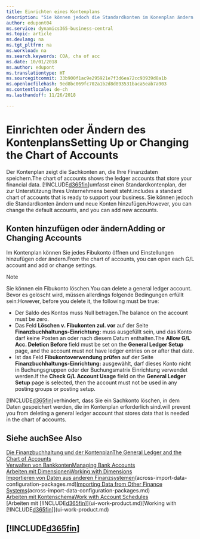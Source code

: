 ```yaml
---
title: Einrichten eines Kontenplans
description: "Sie können jedoch die Standardkonten im Konenplan ändern und neue Konten hinzufügen"
author: edupont04
ms.service: dynamics365-business-central
ms.topic: article
ms.devlang: na
ms.tgt_pltfrm: na
ms.workload: na
ms.search.keywords: COA, cha of acc
ms.date: 10/01/2018
ms.author: edupont
ms.translationtype: HT
ms.sourcegitcommit: 33b900f1ac9e295921e7f3d6ea72cc93939d8a1b
ms.openlocfilehash: 9ed8bc069fc702a1b2d8d893531baca5eab7a903
ms.contentlocale: de-ch
ms.lasthandoff: 11/26/2018

---
```

# <a name="setting-up-or-changing-the-chart-of-accounts"></a><span data-ttu-id="f3be1-103">Einrichten oder Ändern des Kontenplans</span><span class="sxs-lookup"><span data-stu-id="f3be1-103">Setting Up or Changing the Chart of Accounts</span></span>
<span data-ttu-id="f3be1-104">Der Kontenplan zeigt die Sachkonten an, die Ihre Finanzdaten speichern.</span><span class="sxs-lookup"><span data-stu-id="f3be1-104">The chart of accounts shows the ledger accounts that store your financial data.</span></span> [!INCLUDE[d365fin](includes/d365fin_md.md)]<span data-ttu-id="f3be1-105">umfasst einen Standardkontenplan, der zur Unterstützung Ihres Unternehmens bereit steht.</span><span class="sxs-lookup"><span data-stu-id="f3be1-105">includes a standard chart of accounts that is ready to support your business.</span></span>
<span data-ttu-id="f3be1-106">Sie können jedoch die Standardkonten ändern und neue Konten hinzufügen.</span><span class="sxs-lookup"><span data-stu-id="f3be1-106">However, you can change the default accounts, and you can add new accounts.</span></span>  

## <a name="adding-or-changing-accounts"></a><span data-ttu-id="f3be1-107">Konten hinzufügen oder ändern</span><span class="sxs-lookup"><span data-stu-id="f3be1-107">Adding or Changing Accounts</span></span>
<span data-ttu-id="f3be1-108">Im Kontenplan können Sie jedes Fibukonto öffnen und Einstellungen hinzufügen oder ändern.</span><span class="sxs-lookup"><span data-stu-id="f3be1-108">From the chart of accounts, you can open each G/L account and add or change settings.</span></span>

> [!NOTE]  
>   <span data-ttu-id="f3be1-109">Sie können ein Fibukonto löschen.</span><span class="sxs-lookup"><span data-stu-id="f3be1-109">You can delete a general ledger account.</span></span> <span data-ttu-id="f3be1-110">Bevor es gelöscht wird, müssen allerdings folgende Bedingungen erfüllt sein:</span><span class="sxs-lookup"><span data-stu-id="f3be1-110">However, before you delete it, the following must be true:</span></span>  

* <span data-ttu-id="f3be1-111">Der Saldo des Kontos muss Null betragen.</span><span class="sxs-lookup"><span data-stu-id="f3be1-111">The balance on the account must be zero.</span></span>  
* <span data-ttu-id="f3be1-112">Das Feld **Löschen v. Fibukonten zul. vor** auf der Seite **Finanzbuchhaltungs-Einrichtung:** muss ausgefüllt sein, und das Konto darf keine Posten an oder nach diesem Datum enthalten.</span><span class="sxs-lookup"><span data-stu-id="f3be1-112">The **Allow G/L Acc. Deletion Before** field must be set on the **General Ledger Setup** page, and the account must not have ledger entries on or after that date.</span></span>  
* <span data-ttu-id="f3be1-113">Ist das Feld **Fibukontoverwendung prüfen** auf der Seite **Finanzbuchhaltungs-Einrichtung:** ausgewählt, darf dieses Konto nicht in Buchungsgruppen oder der Buchungsmatrix Einrichtung verwendet werden.</span><span class="sxs-lookup"><span data-stu-id="f3be1-113">If the **Check G/L Account Usage** field on the **General Ledger Setup** page is selected, then the account must not be used in any posting groups or posting setup.</span></span>  

[!INCLUDE[d365fin](includes/d365fin_md.md)]<span data-ttu-id="f3be1-114">verhindert, dass Sie ein Sachkonto löschen, in dem Daten gespeichert werden, die im Kontenplan erforderlich sind.</span><span class="sxs-lookup"><span data-stu-id="f3be1-114">will prevent you from deleting a general ledger account that stores data that is needed in the chart of accounts.</span></span>  

## <a name="see-also"></a><span data-ttu-id="f3be1-115">Siehe auch</span><span class="sxs-lookup"><span data-stu-id="f3be1-115">See Also</span></span>
[<span data-ttu-id="f3be1-116">Die Finanzbuchhaltung und der Kontenplan</span><span class="sxs-lookup"><span data-stu-id="f3be1-116">The General Ledger and the Chart of Accounts</span></span>](finance-general-ledger.md)  
[<span data-ttu-id="f3be1-117">Verwalten von Bankkonten</span><span class="sxs-lookup"><span data-stu-id="f3be1-117">Managing Bank Accounts</span></span>](bank-manage-bank-accounts.md)  
[<span data-ttu-id="f3be1-118">Arbeiten mit Dimensionen</span><span class="sxs-lookup"><span data-stu-id="f3be1-118">Working with Dimensions</span></span>](finance-dimensions.md)  
<span data-ttu-id="f3be1-119">[Importieren von Daten aus anderen Finanzsystemen](across-import-data-configuration-packages.md)(across-import-data-configuration-packages.md)</span><span class="sxs-lookup"><span data-stu-id="f3be1-119">[Importing Data from Other Finance Systems](across-import-data-configuration-packages.md)(across-import-data-configuration-packages.md)</span></span>  
[<span data-ttu-id="f3be1-120">Arbeiten mit Kontenschema</span><span class="sxs-lookup"><span data-stu-id="f3be1-120">Work with Account Schedules</span></span>](bi-how-work-account-schedule.md)  
<span data-ttu-id="f3be1-121">[Arbeiten mit [!INCLUDE[d365fin](includes/d365fin_md.md)]](ui-work-product.md)</span><span class="sxs-lookup"><span data-stu-id="f3be1-121">[Working with [!INCLUDE[d365fin](includes/d365fin_md.md)]](ui-work-product.md)</span></span>  

## [!INCLUDE[d365fin](includes/free_trial_md.md)]

